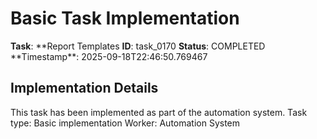 # Basic Task Implementation

**Task**: **Report Templates
**ID**: task_0170
**Status**: COMPLETED
**Timestamp\*\*: 2025-09-18T22:46:50.769467

## Implementation Details

This task has been implemented as part of the automation system.
Task type: Basic implementation
Worker: Automation System
